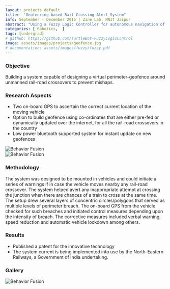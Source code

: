 ```yaml
---
layout: projects_default
title:  "Geofencing-based Rail Crossing Alert System"
info: September - December 2015 | Zine Lab, MNIT Jaipur
abstract: "Using a Fuzzy Logic Controller for autonomous navigation of a Turtlebot robot"
categories: [ Robotics,  ]
tags: [undergrad]
# github: https://github.com/TurtleBot-FuzzyLogicControl
image: assets/images/projects/geofence.jpg
# documentation: assets/images/fuzzy/fuzzy.pdf
---
```

### Objective

Building a system capable of designing a virtual perimeter-geofence around unmanned rail-road crossovers to prevent mishaps.


### Research Aspects

* Two on-board GPS to ascertain the correct current location of the moving vehicle
* Option to build geofence using co-ordinates that are either pre-fed or dynamically updated over the internet, for all the rail-road crossovers in the country
* Low power bluetooth supported system for instant update on new geofences

![Behavior Fusion]({{site.baseurl}}/assets/images/geofence/d.jpg ) <br>
![Behavior Fusion]({{site.baseurl}}/assets/images/geofence/c.jpg ) <br>

### Methodology

The system was designed to be mounted in vehicles and could initiate a series of warnings if in case the vehicle moves nearby any rail-road crossover. The system helped avert any inappropriate attempt at crossing the junction when there are chances of a train to cross at the same time. The setup drew several layers of concentric circles/polygons that served as multiple levels of perimeter breach. The on-board GPS from the vehicle checked for such breaches and initiated control measures depending upon the intensity of breach. The corrective measures included verbal warning, speed reduction and automatic vehicle lockdown among others.

### Results

* Published a patent for the innovative technology
* The system current is being implemented into use by the North-Eastern Railways, a Government of India undertaking.

### Gallery

![Behavior Fusion]({{site.baseurl}}/assets/images/geofence/combined.png ) <br>
